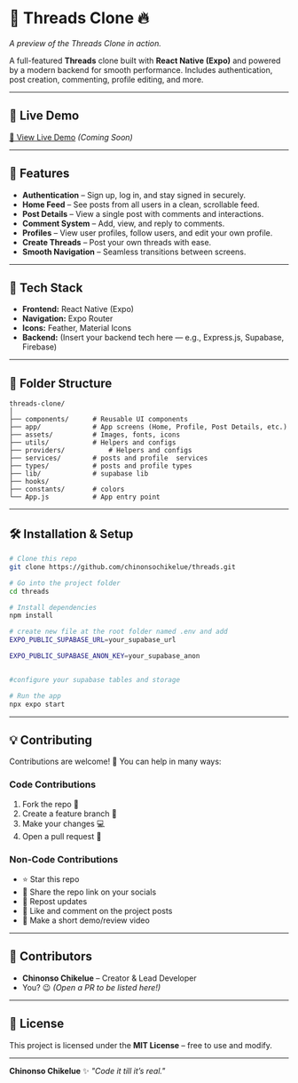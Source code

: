 # 🧵 Threads Clone 🔥


*A preview of the Threads Clone in action.*

A full-featured **Threads** clone built with **React Native (Expo)** and powered by a modern backend for smooth performance.
Includes authentication, post creation, commenting, profile editing, and more.

---

## 📍 Live Demo

[🔗 View Live Demo](#) *(Coming Soon)*

---

## 📸 Features

* **Authentication** – Sign up, log in, and stay signed in securely.
* **Home Feed** – See posts from all users in a clean, scrollable feed.
* **Post Details** – View a single post with comments and interactions.
* **Comment System** – Add, view, and reply to comments.
* **Profiles** – View user profiles, follow users, and edit your own profile.
* **Create Threads** – Post your own threads with ease.
* **Smooth Navigation** – Seamless transitions between screens.

---

## 🚀 Tech Stack

* **Frontend:** React Native (Expo)
* **Navigation:** Expo Router
* **Icons:** Feather, Material Icons
* **Backend:** (Insert your backend tech here — e.g., Express.js, Supabase, Firebase)

---

## 📂 Folder Structure

```
threads-clone/
│
├── components/      # Reusable UI components  
├── app/             # App screens (Home, Profile, Post Details, etc.)  
├── assets/          # Images, fonts, icons  
├── utils/           # Helpers and configs  
├── providers/           # Helpers and configs  
├── services/        # posts and profile  services
├── types/           # posts and profile types  
├── lib/             # supabase lib
├── hooks/           
├── constants/       # colors    
└── App.js           # App entry point
```

---

## 🛠 Installation & Setup

```bash
# Clone this repo
git clone https://github.com/chinonsochikelue/threads.git

# Go into the project folder
cd threads

# Install dependencies
npm install

# create new file at the root folder named .env and add 
EXPO_PUBLIC_SUPABASE_URL=your_supabase_url

EXPO_PUBLIC_SUPABASE_ANON_KEY=your_supabase_anon


#configure your supabase tables and storage

# Run the app
npx expo start
```

---

## 💡 Contributing

Contributions are welcome! 💖 You can help in many ways:

### Code Contributions

1. Fork the repo 🍴
2. Create a feature branch 🌱
3. Make your changes 💻
4. Open a pull request 🚀

### Non-Code Contributions

* ⭐ Star this repo
* 📢 Share the repo link on your socials
* 🔁 Repost updates
* 🫶 Like and comment on the project posts
* 🎥 Make a short demo/review video

---

## 👥 Contributors

* **Chinonso Chikelue** – Creator & Lead Developer
* You? 😉 *(Open a PR to be listed here!)*

---

## 📜 License

This project is licensed under the **MIT License** – free to use and modify.

---

**Chinonso Chikelue** ✨
*"Code it till it’s real."*
